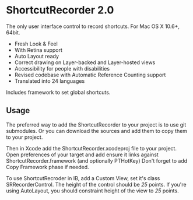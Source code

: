 ShortcutRecorder 2.0
====================

The only user interface control to record shortcuts. For Mac OS X 10.6+, 64bit.

- Fresh Look & Feel
- With Retina support
- Auto Layout ready
- Correct drawing on Layer-backed and Layer-hosted views
- Accessibility for people with disabilities
- Revised codebase with Automatic Reference Counting support
- Translated into 24 languages

Includes framework to set global shortcuts.

Usage
-----
The preferred way to add the ShortcutRecorder to your project is to use git submodules.
Or you can download the sources and add them to copy them to your project.

Then in Xcode add the ShortcutRecorder.xcodeproj file to your project.
Open preferences of your target and add ensure it links against ShortcutRecorder.framework (and optionally PTHotKey)
Don't forget to add Copy Framework phase if needed.

To use ShortcutRecroder in IB, add a Custom View, set it's class SRRecorderControl. The height of the control should be *25* points.
If you're using AutoLayout, you should constraint height of the view to *25* points.
